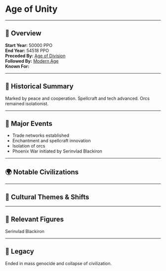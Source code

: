# Age of Unity

---

## 🧭 Overview
**Start Year:** 50000 PPO  
**End Year:** 54518 PPO    
**Preceded By:** [Age of Division](../Age_of_Division)   
**Followed By:** [Modern Age](../Modern_Age)   
**Known For:**



---

## 📜 Historical Summary
Marked by peace and cooperation. Spellcraft and tech advanced. Orcs remained isolationist.

---

## 🧩 Major Events
- Trade networks established
- Enchantment and spellcraft innovation
- Isolation of orcs
- Phoenix War initiated by Serinvlad Blackiron

---

## 🌍 Notable Civilizations


---

## 🌟 Cultural Themes & Shifts


---

## 🔗 Relevant Figures
Serinvlad Blackiron

---

## 🧙 Legacy
Ended in mass genocide and collapse of civilization.
